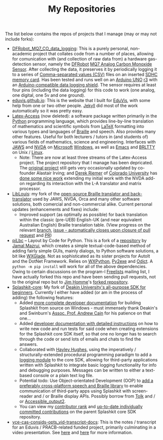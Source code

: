 ﻿---
layout: page
title: My Repositories
description: "My software projects and package repositories (or repos)"
permalink: /repos/
---

The list below contains the repos of projects that I manage (may or may not include forks):
* [DFRobot_MQ7_CO_data_logging](https://github.com/njsch/DFRobot_MQ7_CO_data_logging): This is a purely personal, non-academic project that collates code from a number of places, allowing for comunication with (and collection of raw data from) a hardware gas-detection sensor, namely the [DFRobot](https://www.dfrobot.com/) [MQ7 Analog Carbon Monoxide Sensor](https://core-electronics.com.au/analog-carbon-monoxide-sensor-mq7.html).  After collecting the data, it preserves it by periodically logging it to a series of [Comma-separated values (CSV)](https://www.csvreader.com/csv_format.php) files on an inserted [SDHC memory card](https://kb.sandisk.com/app/answers/detail/a_id/2520/~/sd%2Fsdhc%2Fsdxc-specifications-and-compatibility).  Has been tested and runs well on an [Arduino UNO](https://www.arduino.cc/en/Guide/ArduinoUno) [r3](https://store.arduino.cc/usa/arduino-uno-rev3) with an [Arduino-compatible data logging shield](https://www.jaycar.com.au/arduino-compatible-data-logging-shield/p/XC4536).  The sensor requires at least four pins (including the data logging) for this code to work (one analog, one digital, one 5v and one ground).
* [eduvis.github.io](https://github.com/eduvis/eduvis.github.io/): This is the website that I built for [EduVis](http://eduvis.com.au/), with some help from one or two other people.  [Jekyll](https://jekyllrb.com/) did most of the work automatically so it was pretty easy.
* [Latex-Access](https://github.com/njsch/latex-access) (now deleted): a software package written primarily in the [Python](https://www.python.org) programming language, which provides line-by-line translation of mathematics and scientific symbols from [LaTeX](https://www.latex-project.org/) formatting into various types and languages of [Braille](https://en.wikipedia.org/wiki/Braille) and speech.  Also provides many other features.  Useful for both lecturers / tutors in (and students of) various fields of mathematics, science and engineering.  Interfaces with [JAWS](https://www.freedomscientific.com/products/software/jaws/) and [NVDA](https://www.nvaccess.org/) on [Microsoft](https://www.microsoft.com/) [Windows](https://www.microsoft.com/windows/), as well as [Emacs](https://www.gnu.org/software/emacs/) and [BRLTTY](http://mielke.cc/brltty/) on Unix / [Linux](https://www.linuxfoundation.org/).
  * Note: There are now at least three streams of the Latex-Access project.  The project repository that I manage has been depricated.  The [original project](http://latex-access.sourceforge.net) still gets very occasionally updated by co-founder Alastair Irving; and [Derek Riemer](https://derekriemer.com/) of [Colorado University](https://www.colorado.edu/) has [done some nice work](https://github.com/derekriemer/latex-access-matrix) extending my initial work with the NVDA add-on regarding its interaction with the L-A translator and matrix processor.
* [LibLouis](https://github.com/njsch/liblouis/): my fork of the [open-source Braille translator and back-translator](http://liblouis.org/) used by JAWS, NVDA, Orca and many other software solutions, both comercial and non-commercial alike.  Current personal updates (enhancements and fixes) include:
  - Improved support (as optimally as possible) for back translation within the classic (pre-UEB) English-UK (and near equivalent Australian English) Braille translation table. (View progress on the relevant [branch](https://github.com/njsch/liblouis/tree/njsch_issue_972), [issue - automatically closes upon closure of pull request](https://github.com/liblouis/liblouis/issues/972) and [PR](https://github.com/liblouis/liblouis/pull/1017))
* [piLbc](https://github.com/njsch/pyLbc/) &ndash; Layout by Code for Python.  This is a fork of a [repository](https://github.com/jamalmazrui/pyLbc/) by [Jamal Mazrui](http://www.empowermentzone.com/), which creates a simple textual-code-based method of adding fairly simple GUIs, mainly dialogs, to Python software solutions, a bit like [WXGlade](http://wxglade.sourceforge.net/).  Not as sophisticated as its sister projects for AutoIt and the DotNet Framework.  Relies on [WXPython](https://wxpython.org/), [Py2exe](http://py2exe.org/) and [Odict](https://pypi.org/project/odict/).  A ```python -m pip install``` will work for all of the above dependencies.  Owing to certain discussions on the program-l [Freelists](https://www.freelists.org/) mailing list, I have actually forked this repo and have been sending pull requests, not to the original repo but to [Jim Homme](https://www.jimhomme.com/)'s [forked repository](https://github.com/jhomme/pyLbc).
* [Splashkit-core](https://github.com/njsch/splashkit-core): My fork of [Deakin University's all-purpose SDK for beginners](https://www.splashkit.io/).  Currently I either have added (or am in the process of adding) the following features:
  - Added [more complete developer documentation](https://github.com/splashkit/splashkit-core/pull/121) for building Splashkit from source on Windows - must immensely thank Deakin's and Swinburn's [Assoc. Prof. Andrew Cain](https://www.deakin.edu.au/about-deakin/people/andrew-cain) for his patience on that one...
  - Added [developer documentation with detailed instructions](https://github.com/splashkit/splashkit-core/pull/137) on how to write new code and run tests for said code when creating extensions for the Splashkit core SDK itself, so that one no longer has to search through the code or send lots of emails and chats to find the answers.
  - Collaborated with [Hayley Hughes](https://blog.foxes.systems/about/), using the imperatively / structurally-extended procedural programming paradigm to add a [logging module](https://github.com/njsch/splashkit-core/tree/logging) to the core SDK, allowing for third-party applications written with Splashkit to integrate basic logging functionality for info and debugging purposes.  Messages can be written to either a text-based console or a plain text log file.
  - Potential todo: Use Object-orientated Development (OOP) to [add a preferably cross-platform speech and Braille library](https://github.com/splashkit/splashkit-core/issues/113) to enable communication of third-party apps using Splashkit with screen-reader and / or Braille display APIs.  Possibly borrow from [Tolk](https://github.com/dkager/tolk) and / or [Accessible_output2](https://github.com/ctoth/accessible_output2).
  - You can view my [contributor rank](https://github.com/splashkit/splashkit-core/graphs/contributors) and [up-to-date individually committed contributions](https://github.com/splashkit/splashkit-core/commits?author=njsch) on the parent Splashkit core SDK repository.
* [vce-cas-consids-opts_vid-transcript-docs](https://github.com/eduvis/vce-cas-consids-opts_vid-transcript-docs/): This is the notes / transcript for an Eduvis / PRACB-related funded project, primarily culminating in a video presentation.  See [here](https://njsch.github.io/eduvis) and [here](https://eduvis.com.au/projects) for more information.